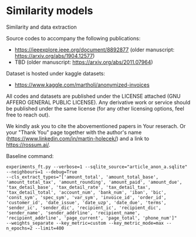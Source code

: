 # Similarity models
Similarity and data extraction

Source codes to accompany the following publications:
- https://ieeexplore.ieee.org/document/8892877 (older manuscript: https://arxiv.org/abs/1904.12577)
- TBD (older manuscript: https://arxiv.org/abs/2011.07964) 

Dataset is hosted under kaggle datasets:
- https://www.kaggle.com/martholi/anonymized-invoices

All codes and datasets are published under the LICENSE attached (GNU AFFERO GENERAL PUBLIC LICENSE).
Any derivative work or service should be published under the same license (for any other licensing options, feel free to reach out).

We kindly ask you to cite the abovementioned papers in Your reserach. Or your "Thank You" page 
together with the author's name (https://www.linkedin.com/in/martin-holecek/) and a link to https://rossum.ai/.

Baseline command:
```
experiments_ft.py --verbose=1 --sqlite_source="article_anon_a.sqlite" --neighbours=1 --debug=True
--cls_extract_types="['amount_total', 'amount_total_base', 'amount_total_tax', 'amount_rounding', 'amount_paid', 'amount_due', 'tax_detail_base', 'tax_detail_rate', 'tax_detail_tax', 'tax_detail_total', 'account_num', 'bank_num', 'iban', 'bic', 'const_sym', 'spec_sym', 'var_sym', 'invoice_id', 'order_id', 'customer_id', 'date_issue', 'date_uzp', 'date_due', 'terms', 'sender_ic', 'sender_dic', 'recipient_ic', 'recipient_dic', 'sender_name', 'sender_addrline', 'recipient_name', 'recipient_addrline', 'page_current', 'page_total', 'phone_num']"
--weights_separate --key_metric=custom --key_metric_mode=max --n_epochs=2 --limit=400
```
